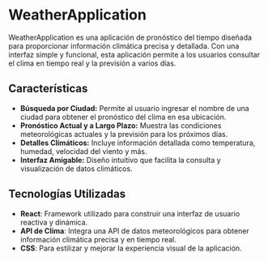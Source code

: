 # WeatherApplication

WeatherApplication es una aplicación de pronóstico del tiempo diseñada para proporcionar información climática precisa y detallada. Con una interfaz simple y funcional, esta aplicación permite a los usuarios consultar el clima en tiempo real y la previsión a varios días.

## Características

- **Búsqueda por Ciudad:** Permite al usuario ingresar el nombre de una ciudad para obtener el pronóstico del clima en esa ubicación.
- **Pronóstico Actual y a Largo Plazo:** Muestra las condiciones meteorológicas actuales y la previsión para los próximos días.
- **Detalles Climáticos:** Incluye información detallada como temperatura, humedad, velocidad del viento y más.
- **Interfaz Amigable:** Diseño intuitivo que facilita la consulta y visualización de datos climáticos.

## Tecnologías Utilizadas

- **React**: Framework utilizado para construir una interfaz de usuario reactiva y dinámica.
- **API de Clima**: Integra una API de datos meteorológicos para obtener información climática precisa y en tiempo real.
- **CSS**: Para estilizar y mejorar la experiencia visual de la aplicación.
